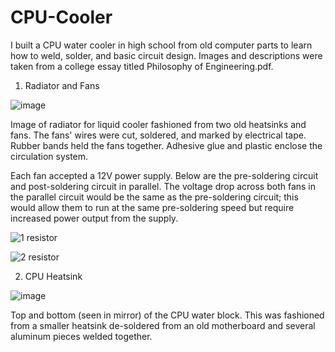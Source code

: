 # CPU-Cooler

I built a CPU water cooler in high school from old computer parts to learn how to weld, solder, and basic circuit design. Images and descriptions were taken from a college essay titled Philosophy of Engineering.pdf.

1. Radiator and Fans

![image](https://github.com/user-attachments/assets/a2caf902-3d17-4e1f-870e-25f4e2bfadf5)

Image of radiator for liquid cooler fashioned from two old heatsinks and fans. The fans' wires were cut, soldered, and marked by electrical tape. Rubber bands held the fans together. Adhesive glue and plastic enclose the circulation system.

Each fan accepted a 12V power supply. Below are the pre-soldering circuit and post-soldering circuit in parallel. The voltage drop across both fans in the parallel circuit would be the same as the pre-soldering circuit; this would allow them to run at the same pre-soldering speed but require increased power output from the supply.

![1 resistor](https://github.com/user-attachments/assets/962fe5fc-bf13-4604-b8b0-2a4d9af3b5f3)

![2 resistor](https://github.com/user-attachments/assets/b6b9bce2-034f-4a63-9ddb-381bf80e7e2b)

2. CPU Heatsink

![image](https://github.com/user-attachments/assets/8622db71-a09e-4d16-8fe5-c3e49451d198)

Top and bottom (seen in mirror) of the CPU water block. This was fashioned from a smaller heatsink de-soldered from an old motherboard and several aluminum pieces welded together.
